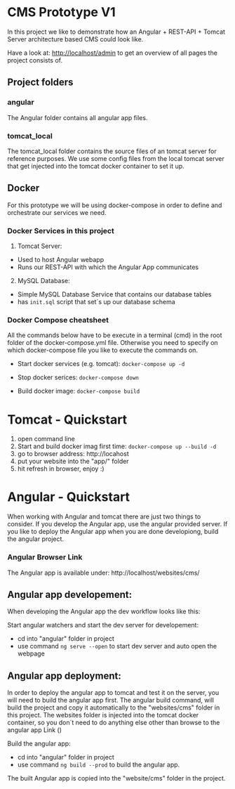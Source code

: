 # CMS Prototype V1
In this project we like to demonstrate how an Angular + REST-API + Tomcat Server architecture based CMS could look like.

Have a look at: [http://localhost/admin](http://localhost/admin) to get an overview of all pages the project consists of.

## Project folders

### angular
The Angular folder contains all angular app files.

### tomcat_local
The tomcat_local folder contains the source files of an tomcat server for reference purposes. We use some config files from the local tomcat server that get injected into the tomcat docker container to set it up.

## Docker
For this prototype we will be using docker-compose in order to define and orchestrate our services we need.

### Docker Services in this project
1. Tomcat Server:
- Used to host Angular webapp
- Runs our REST-API with which the Angular App communicates

2. MySQL Database:
- Simple MySQL Database Service that contains our database tables
- has `init.sql` script that set´s up our database schema

### Docker Compose cheatsheet
All the commands below have to be execute in a terminal (cmd) in the root folder of the docker-compose.yml file. Otherwise you need to specify on which docker-compose file you like to execute the commands on.

- Start docker services (e.g. tomcat):
`docker-compose up -d`

- Stop docker serices:
`docker-compose down`

- Build docker image:
`docker-compose build`


# Tomcat - Quickstart
1. open command line
2. Start and build docker imag first time:
`docker-compose up --build -d`
3. go to browser address: http://locahost
4. put your website into the "app/" folder
5. hit refresh in browser, enjoy :)

# Angular - Quickstart
When working with Angular and tomcat there are just two things to consider.
If you develop the Angular app, use the angular provided server. If you like to deploy the Angular app when you are done developiong, build the angular project.

### Angular Browser Link
The Angular app is available under: http://localhost/websites/cms/

## Angular app developement:
When developing the Angular app the dev workflow looks like this:

Start angular watchers and start the dev server for developement:
- cd into "angular" folder in project
- use command `ng serve --open` to start dev server and auto open the webpage

## Angular app deployment:
In order to deploy the angular app to tomcat and test it on the server, you will need to build the angular app first. The angular build command, will build the project and copy it automatically to the "websites/cms" folder in this project. The websites folder is injected into the tomcat docker container, so you don´t need to do anything else other than browse to the angular app Link ()

Build the angular app:
- cd into "angular" folder in project
- use command `ng build --prod` to build the angular app.

The built Angular app is copied into the "website/cms" folder in the project.
